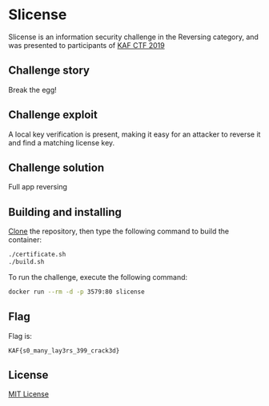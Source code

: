 # Slicense

Slicense is an information security challenge in the Reversing category, and was presented to participants of [KAF CTF 2019](https://ctf.kipodafterfree.com)

## Challenge story

Break the egg!

## Challenge exploit

A local key verification is present, making it easy for an attacker to reverse it and find a matching license key.

## Challenge solution

Full app reversing

## Building and installing

[Clone](https://github.com/NadavTasher/2019-Slicense/archive/master.zip) the repository, then type the following command to build the container:
```bash
./certificate.sh
./build.sh
```

To run the challenge, execute the following command:
```bash
docker run --rm -d -p 3579:80 slicense
```

## Flag

Flag is:
```flagscript
KAF{s0_many_lay3rs_399_crack3d}
```

## License
[MIT License](https://choosealicense.com/licenses/mit/)